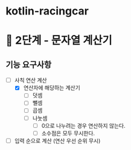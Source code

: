 # kotlin-racingcar

# 🚀 2단계 - 문자열 계산기

## 기능 요구사항
- [ ] 사칙 연산 계산
  - [x] 연산자에 해당하는 계산기
    - [ ] 덧셈
    - [ ] 뺄셈
    - [ ] 곱셈
    - [ ] 나눗셈
      - [ ] 0으로 나누려는 경우 연산하지 않는다.
      - [ ] 소수점은 모두 무시한다.
- [ ] 입력 순으로 계산 (연산 우선 순위 무시)
